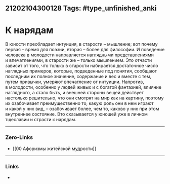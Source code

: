 21202104300128
Tags: #type_unfinished_anki 
---
# К нарядам

В юности преобладает интуиция, в старости – мышление; вот почему первая – время для поэзии, вторая – более для философии. И поведение человека в молодости направляется наглядными представлениями и впечатлениями, в старости же – только мышлением. Это отчасти зависит от того, что только в старости набирается достаточное число наглядных примеров, которые, подведенные под понятия, сообщают последним их полное значение, содержание и вес и вместе с тем, путем привычки, умеряют впечатление от интуиции. Напротив, в молодости, особенно у людей живых и с богатой фантазией, влияние наглядного, а стало быть, и внешней стороны вещей действует настолько решительно, что они смотрят на мир как на картину, поэтому их озабочивает преимущественно то, какую роль они в нем играют и какой у них вид, – озабочивает более, чем то, каково у них при этом внутреннее состояние. Это сказывается у юношей уже в личном тщеславии и страсти к нарядам.

---
### Zero-Links
- [[00 Афоризмы житейской мудрости]]
---
### Links
-